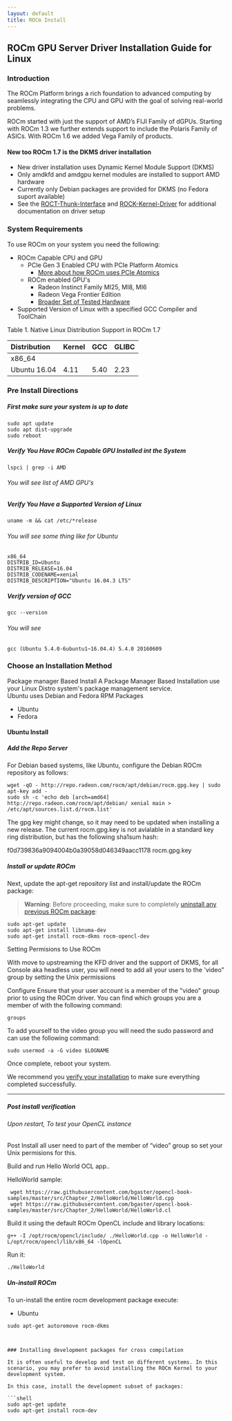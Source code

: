 ```yaml
---
layout: default
title: ROCm Install
---
```


## ROCm GPU Server Driver Installation Guide for Linux 

### Introduction 
The ROCm Platform brings a rich foundation to advanced computing by seamlessly integrating the CPU and GPU with the goal of solving real-world problems.

ROCm started  with just the support of AMD’s FIJI Family of dGPUs. Starting with ROCm 1.3 we further extends support to include the Polaris Family of ASICs. With ROCm 1.6 we added Vega Family of products. 

#### New too ROCm 1.7 is the DKMS driver installation

 * New driver installation uses Dynamic Kernel Module Support (DKMS)
 * Only amdkfd and amdgpu kernel modules are installed to support AMD hardware
 * Currently only Debian packages are provided for DKMS (no Fedora suport available)
 * See the [ROCT-Thunk-Interface](https://github.com/RadeonOpenCompute/ROCT-Thunk-Interface/tree/roc-1.7.x) and [ROCK-Kernel-Driver](https://github.com/RadeonOpenCompute/ROCK-Kernel-Driver/tree/roc-1.7.x) for additional documentation on driver setup

### System Requirements 

To use ROCm on your system you need the following: 
* ROCm Capable CPU and GPU 
	* PCIe Gen 3 Enabled CPU with PCIe Platform Atomics 
		* [More about how ROCm uses PCIe Atomics](https://rocm.github.io/ROCmPCIeFeatures.html)
	* ROCm enabled GPU's 
		* Radeon Instinct Family MI25, MI8, MI6 
		* Radeon Vega Frontier Edition 
		* [Broader Set of Tested Hardware](hardware.md)
* Supported Version of Linux with a specified GCC Compiler and ToolChain 


Table 1. Native Linux Distribution Support in ROCm  1.7

|Distribution	|Kernel	|GCC	|GLIBC	|
|:--------------|:------|:------|:------|
|x86_64		|	|	|       |		
|Ubuntu 16.04	|4.11	|5.40	|2.23   |		
	
### Pre Install Directions 

##### First make sure your system is up to date 

```shell
sudo apt update
sudo apt dist-upgrade
sudo reboot
```

##### Verify You Have ROCm Capable GPU Installed int the System 

```shell
lspci | grep -i AMD
```
###### You will see list of AMD GPU's 

##### Verify You Have a Supported Version of Linux 

```shell
uname -m && cat /etc/*release
```

###### You will see some thing like for Ubuntu 

```shell
x86_64
DISTRIB_ID=Ubuntu
DISTRIB_RELEASE=16.04
DISTRIB_CODENAME=xenial
DISTRIB_DESCRIPTION="Ubuntu 16.04.3 LTS"
```

##### Verify version of GCC 

```shell
gcc --version 
```

###### You will see 

```shell
gcc (Ubuntu 5.4.0-6ubuntu1~16.04.4) 5.4.0 20160609 
```

### Choose an Installation Method

Package manager Based Install 
A Package Manager Based Installation use your Linux Distro system's package management service.  
Ubuntu uses Debian  and Fedora RPM Packages

* Ubuntu 
* Fedora 

#### Ubuntu Install 

##### Add the Repo Server
For Debian based systems, like Ubuntu, configure the Debian ROCm repository as
follows:

```shell
wget -qO - http://repo.radeon.com/rocm/apt/debian/rocm.gpg.key | sudo apt-key add -
sudo sh -c 'echo deb [arch=amd64] http://repo.radeon.com/rocm/apt/debian/ xenial main > /etc/apt/sources.list.d/rocm.list'
```
The gpg key might change, so it may need to be updated when installing a new 
release. The current rocm.gpg.key is not avialable in a standard key ring distribution,
but has the following sha1sum hash:

f0d739836a9094004b0a39058d046349aacc1178  rocm.gpg.key

##### Install or update ROCm 
Next, update the apt-get repository list and install/update the ROCm package:

>**Warning**: Before proceeding, make sure to completely
>[uninstall any previous ROCm package](https://github.com/RadeonOpenCompute/ROCm#removing-pre-release-packages):

```shell
sudo apt-get update
sudo apt-get install libnuma-dev
sudo apt-get install rocm-dkms rocm-opencl-dev
```

Setting Permisions to Use ROCm 

With move to upstreaming the KFD driver and the support of DKMS,  for all Console aka headless user, you will need to add all  your users to the  'video" group by setting the Unix permissions

Configure 
Ensure that your user account is a member of the "video" group prior to using the ROCm driver. You can find which groups you are a member of with the following command:

```shell
groups
```

To add yourself to the video group you will need the sudo password and can use the following command:

```shell
sudo usermod -a -G video $LOGNAME 
``` 

Once complete, reboot your system.

We recommend you [verify your installation](https://github.com/RadeonOpenCompute/ROCm#verify-installation) to make sure everything completed successfully.

------------------------------------


##### Post install verification 

###### Upon restart, To test your OpenCL instance 

Post Install all user need to part of the member of “video” group so set your Unix permisions for this. 

 Build and run Hello World OCL app..

HelloWorld sample:
```
 wget https://raw.githubusercontent.com/bgaster/opencl-book-samples/master/src/Chapter_2/HelloWorld/HelloWorld.cpp
 wget https://raw.githubusercontent.com/bgaster/opencl-book-samples/master/src/Chapter_2/HelloWorld/HelloWorld.cl
```

 Build it using the default ROCm OpenCL include and library locations:
```
g++ -I /opt/rocm/opencl/include/ ./HelloWorld.cpp -o HelloWorld -L/opt/rocm/opencl/lib/x86_64 -lOpenCL
```

 Run it:
 ```
 ./HelloWorld
```

##### Un-install ROCm 
To un-install the entire rocm development package execute:
* Ubuntu 
```shell
sudo apt-get autoremove rocm-dkms



### Installing development packages for cross compilation

It is often useful to develop and test on different systems. In this scenario, you may prefer to avoid installing the ROCm Kernel to your development system.

In this case, install the development subset of packages:

```shell
sudo apt-get update
sudo apt-get install rocm-dev
```

